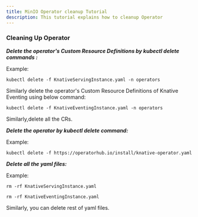 ```yaml
---
title: MinIO Operator cleanup Tutorial
description: This tutorial explains how to cleanup Operator
---
```



### Cleaning Up Operator



***Delete the operator's Custom Resource Definitions by kubectl delete commands :***

Example:
 
 ```copycommand
 kubectl delete -f KnativeServingInstance.yaml -n operators
 ```
 
 Similarly delete the operator's Custom Resource Definitions of Knative Eventing using below command:
 
 
 ```copycommand
 kubectl delete -f KnativeEventingInstance.yaml -n operators
 ```

Similarly,delete all the CRs.
 

***Delete the operator by kubectl delete command:***
 
 
 Example:
 
 ```copycommand
 kubectl delete -f https://operatorhub.io/install/knative-operator.yaml
 ```
 

 
***Delete all the yaml files:***
 
 Example:
 
  ```copycommand
  rm -rf KnativeServingInstance.yaml
  ```
  
  ```copycommand
  rm -rf KnativeEventingInstance.yaml
  ```
  
  Similarly, you can delete rest of yaml files.
